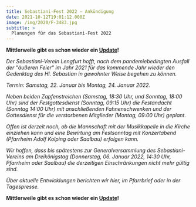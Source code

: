 ```yaml
---
title: Sebastiani-Fest 2022 – Ankündigung
date: 2021-10-12T19:01:12.000Z
image: /img/2020/F-3483.jpg
subtitle: >
  Planungen für das Sebastiani-Fest 2022
---
```


**Mittlerweile gibt es schon wieder ein [Update](/neuigkeiten/sebastiani-2022-ankündigung-2/)!**

*Der Sebastiani-Verein Lengfurt hofft, nach dem pandemiebedingten Ausfall der "äußeren Feier" im Jahr 2021 für das kommende Jahr wieder den Gedenktag des Hl. Sebastian in gewohnter Weise begehen zu können.*

*Termin: Samstag, 22. Januar bis Montag, 24. Januar 2022.*

*Neben beiden Zapfenstreichen (Samstag, 18:30 Uhr, und Sonntag, 18:00 Uhr) sind der Festgottesdienst (Sonntag, 09:15 Uhr) die Festandacht (Sonntag 14:00 Uhr) mit anschließenden Fahnenschwenken und der Gottesdienst für die verstorbenen Mitglieder (Montag, 09:00 Uhr) geplant.*

*Offen ist derzeit noch, ob die Mannschaft mit der Musikkapelle in die Kirche einziehen kann und eine Bewirtung am Festsonntag mit Konzertabend (Pfarrheim Adolf Kolping oder Saalbau) erfolgen kann.*

*Wir hoffen, dass bis spätestens zur Generalversammlung des Sebastiani-Vereins am Dreikönigstag (Donnerstag, 06. Januar 2022, 14:30 Uhr, Pfarrheim oder Saalbau) die derzeitigen Einschränkungen nicht mehr gültig sind.*

*Über aktuelle Entwicklungen berichten wir hier, im Pfarrbrief oder in der Tagespresse.*

**Mittlerweile gibt es schon wieder ein [Update](/neuigkeiten/sebastiani-2022-ankündigung-2/)!**